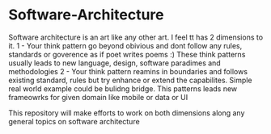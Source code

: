 # Software-Architecture
Software architecture is an art like any other art. I feel tt has 2 dimensions to it. 
1 - Your think pattern go beyond obivious and dont follow any rules, standards or goverence as if poet writes poems :) These think patterns usually leads to new language, design, software paradimes and methodologies
2 - Your think pattern reamins in boundaries and follows existing standard, rules but try enhance or extend the capabilites. Simple real world example could be bulidng bridge. This patterns leads new frameowrks for given domain like mobile or data or UI

This repository will make efforts to work on both dimensions along any general topics on software architecture

